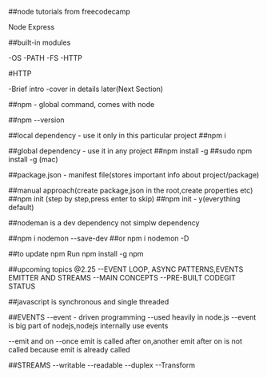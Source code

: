 ##node tutorials from freecodecamp

Node Express

##built-in modules

-OS
-PATH
-FS
-HTTP

#HTTP

-Brief intro
-cover in details later(Next Section)

##npm - global command, comes with node



##npm --version

##local dependency - use it only in this particular project
##npm i <pacakageName>

##global dependency - use it in any project
##npm install -g <packageName>
##sudo npm install -g <packageName> (mac)


##package.json - manifest file(stores important info about project/package)

##manual approach(create package,json in the root,create properties etc)
##npm init (step by step,press enter to skip)
##npm init - y(everything default)

##nodeman is a dev dependency not simplw dependency

##npm i nodemon --save-dev
##or npm i nodemon -D

##to update npm Run npm install -g npm

##upcoming topics @2.25
--EVENT LOOP, ASYNC PATTERNS,EVENTS EMITTER AND STREAMS
--MAIN CONCEPTS
--PRE-BUILT CODEGIT STATUS


##javascript is synchronous and single threaded

##EVENTS
--event - driven programming
--used heavily in node.js
--event is big part of nodejs,nodejs internally use events

--emit and on
--once emit is called after on,another emit after on is not called because emit is already called


##STREAMS
--writable
--readable
--duplex
--Transform